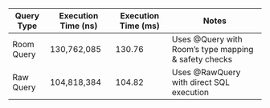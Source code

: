 | Query Type  | Execution Time (ns) | Execution Time (ms) | Notes                                      |
|-------------|---------------------|---------------------|---------------------------------------------|
| Room Query  | 130,762,085         | 130.76              | Uses @Query with Room’s type mapping & safety checks |
| Raw Query   | 104,818,384         | 104.82              | Uses @RawQuery with direct SQL execution   |
